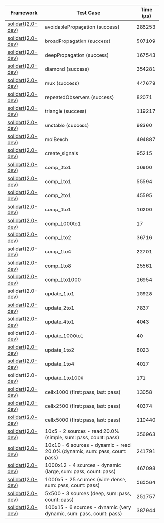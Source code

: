 | Framework | Test Case | Time (μs) |
| --- | --- | --- |
| [solidart(2.0-dev)](https://github.com/nank1ro/solidart/tree/dev) | avoidablePropagation (success) | 286253 |
| [solidart(2.0-dev)](https://github.com/nank1ro/solidart/tree/dev) | broadPropagation (success) | 507109 |
| [solidart(2.0-dev)](https://github.com/nank1ro/solidart/tree/dev) | deepPropagation (success) | 167543 |
| [solidart(2.0-dev)](https://github.com/nank1ro/solidart/tree/dev) | diamond (success) | 354281 |
| [solidart(2.0-dev)](https://github.com/nank1ro/solidart/tree/dev) | mux (success) | 447678 |
| [solidart(2.0-dev)](https://github.com/nank1ro/solidart/tree/dev) | repeatedObservers (success) | 82071 |
| [solidart(2.0-dev)](https://github.com/nank1ro/solidart/tree/dev) | triangle (success) | 119217 |
| [solidart(2.0-dev)](https://github.com/nank1ro/solidart/tree/dev) | unstable (success) | 98360 |
| [solidart(2.0-dev)](https://github.com/nank1ro/solidart/tree/dev) | molBench | 494887 |
| [solidart(2.0-dev)](https://github.com/nank1ro/solidart/tree/dev) | create_signals | 95215 |
| [solidart(2.0-dev)](https://github.com/nank1ro/solidart/tree/dev) | comp_0to1 | 36900 |
| [solidart(2.0-dev)](https://github.com/nank1ro/solidart/tree/dev) | comp_1to1 | 55594 |
| [solidart(2.0-dev)](https://github.com/nank1ro/solidart/tree/dev) | comp_2to1 | 45595 |
| [solidart(2.0-dev)](https://github.com/nank1ro/solidart/tree/dev) | comp_4to1 | 16200 |
| [solidart(2.0-dev)](https://github.com/nank1ro/solidart/tree/dev) | comp_1000to1 | 17 |
| [solidart(2.0-dev)](https://github.com/nank1ro/solidart/tree/dev) | comp_1to2 | 36716 |
| [solidart(2.0-dev)](https://github.com/nank1ro/solidart/tree/dev) | comp_1to4 | 22701 |
| [solidart(2.0-dev)](https://github.com/nank1ro/solidart/tree/dev) | comp_1to8 | 25561 |
| [solidart(2.0-dev)](https://github.com/nank1ro/solidart/tree/dev) | comp_1to1000 | 16954 |
| [solidart(2.0-dev)](https://github.com/nank1ro/solidart/tree/dev) | update_1to1 | 15928 |
| [solidart(2.0-dev)](https://github.com/nank1ro/solidart/tree/dev) | update_2to1 | 7837 |
| [solidart(2.0-dev)](https://github.com/nank1ro/solidart/tree/dev) | update_4to1 | 4043 |
| [solidart(2.0-dev)](https://github.com/nank1ro/solidart/tree/dev) | update_1000to1 | 40 |
| [solidart(2.0-dev)](https://github.com/nank1ro/solidart/tree/dev) | update_1to2 | 8023 |
| [solidart(2.0-dev)](https://github.com/nank1ro/solidart/tree/dev) | update_1to4 | 4017 |
| [solidart(2.0-dev)](https://github.com/nank1ro/solidart/tree/dev) | update_1to1000 | 171 |
| [solidart(2.0-dev)](https://github.com/nank1ro/solidart/tree/dev) | cellx1000 (first: pass, last: pass) | 13058 |
| [solidart(2.0-dev)](https://github.com/nank1ro/solidart/tree/dev) | cellx2500 (first: pass, last: pass) | 40374 |
| [solidart(2.0-dev)](https://github.com/nank1ro/solidart/tree/dev) | cellx5000 (first: pass, last: pass) | 110440 |
| [solidart(2.0-dev)](https://github.com/nank1ro/solidart/tree/dev) | 10x5 - 2 sources - read 20.0% (simple, sum: pass, count: pass) | 356963 |
| [solidart(2.0-dev)](https://github.com/nank1ro/solidart/tree/dev) | 10x10 - 6 sources - dynamic - read 20.0% (dynamic, sum: pass, count: pass) | 241791 |
| [solidart(2.0-dev)](https://github.com/nank1ro/solidart/tree/dev) | 1000x12 - 4 sources - dynamic (large, sum: pass, count: pass) | 467098 |
| [solidart(2.0-dev)](https://github.com/nank1ro/solidart/tree/dev) | 1000x5 - 25 sources (wide dense, sum: pass, count: pass) | 585584 |
| [solidart(2.0-dev)](https://github.com/nank1ro/solidart/tree/dev) | 5x500 - 3 sources (deep, sum: pass, count: pass) | 251757 |
| [solidart(2.0-dev)](https://github.com/nank1ro/solidart/tree/dev) | 100x15 - 6 sources - dynamic (very dynamic, sum: pass, count: pass) | 387944 |
